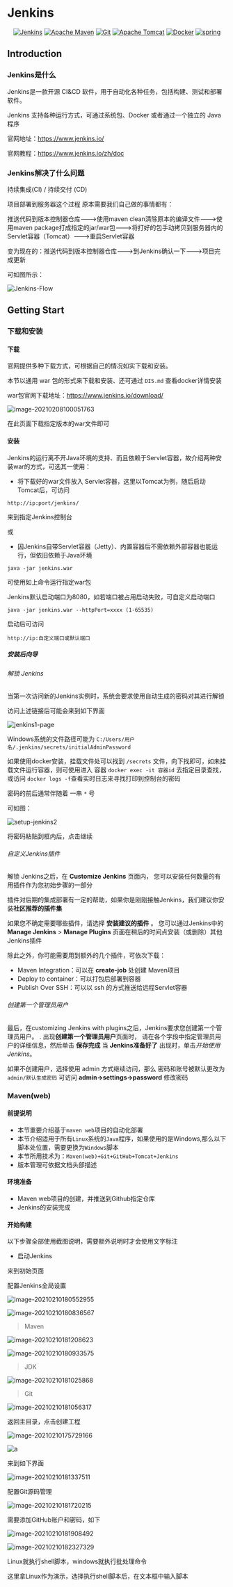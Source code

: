 # Jenkins

<p align = "center">
    <a href="https://www.jenkins.io/" target="_Blank"><img src="https://img.shields.io/badge/Jenkins-v2.263.3 LTS-orange?logo=Jenkins" alt="Jenkins"/></a>
    <a href="https://maven.apache.org/" target="_Blank"><img src="https://img.shields.io/badge/Maven-v3.3.6-yellow?logo=Apache Maven" alt="Apache Maven"/></a>
    <a href="https://git-scm.com/" target="_Blank"><img src="https://img.shields.io/badge/Git-v2.29.0-pink?logo=Git" alt="Git"/></a>
    <a href="https://tomcat.apache.org/" target="_Blank"><img src="https://img.shields.io/badge/Tomcat-v9.0.39-purple?logo=Apache Tomcat" alt="Apache Tomcat"/></a>
    <a href="https://www.docker.com/" target="_Blank"><img src="https://img.shields.io/badge/Docker-v1.13.1-green?logo=Docker" alt="Docker"/></a>
    <a href="https://www.spring.io/" target="_Blank"><img src="https://img.shields.io/badge/Springboot-v2.3.4-blue?logo=spring" alt="spring"/></a>
</p>


## Introduction

### Jenkins是什么

Jenkins是一款开源 CI&CD 软件，用于自动化各种任务，包括构建、测试和部署软件。

Jenkins 支持各种运行方式，可通过系统包、Docker 或者通过一个独立的 Java 程序

官网地址：https://www.jenkins.io/

官网教程：https://www.jenkins.io/zh/doc

### Jenkins解决了什么问题

持续集成(CI) / 持续交付 (CD) 

项目部署到服务器这个过程 原本需要我们自己做的事情都有：

推送代码到版本控制器仓库--->使用maven clean清除原本的编译文件--->使用maven package打成指定的jar/war包--->将打好的包手动拷贝到服务器内的Servlet容器（Tomcat）--->重启Servlet容器

变为现在的：推送代码到版本控制器仓库--->到Jenkins确认一下--->项目完成更新

可如图所示：

![Jenkins-Flow](https://typora-i-1302727418.cos.ap-shanghai.myqcloud.com/typora/202102/08/094003-710577.png)

## Getting Start

### 下载和安装

#### 下载

官网提供多种下载方式，可根据自己的情况如实下载和安装。

本节以通用 war 包的形式来下载和安装、还可通过 `DIS.md` 查看docker详情安装

war包官网下载地址：https://www.jenkins.io/download/

![image-20210208100051763](https://typora-i-1302727418.cos.ap-shanghai.myqcloud.com/typora/202102/08/100055-164144.png)

在此页面下载指定版本的war文件即可

#### 安装

Jenkins的运行离不开Java环境的支持、而且依赖于Servlet容器，故介绍两种安装war的方式，可选其一使用：

- 将下载好的war文件放入 Servlet容器，这里以Tomcat为例，随后启动Tomcat后，可访问

```http
http://ip:port/jenkins/
```

来到指定Jenkins控制台

或

- 因Jenkins自带Servlet容器（Jetty）、内置容器后不需依赖外部容器也能运行，但依旧依赖于Java环境

```shell
java -jar jenkins.war
```

可使用如上命令运行指定war包

Jenkins默认启动端口为8080，如若端口被占用启动失败，可自定义启动端口

```shell
java -jar jenkins.war --httpPort=xxxx (1-65535)
```

启动后可访问

```http
http://ip:自定义端口或默认端口
```

##### 安装后向导

###### 解锁 Jenkins

当第一次访问新的Jenkins实例时，系统会要求使用自动生成的密码对其进行解锁

访问上述链接后可能会来到如下界面

![jenkins1-page](https://typora-i-1302727418.cos.ap-shanghai.myqcloud.com/typora/202102/08/102317-970195.jpeg)

Windows系统的文件路径可能为 `C:/Users/用户名/.jenkins/secrets/initialAdminPassword`

如果使用docker安装，挂载文件处可以找到 `/secrets` 文件，向下找即可，如未挂载文件运行容器，则可使用进入 容器 `docker exec -it 容器id` 去指定目录查找，或访问 `docker logs -f`查看实时日志来寻找打印到控制台的密码

密码的前后通常伴随着 一串 `*` 号

可如图：

![setup-jenkins2](https://typora-i-1302727418.cos.ap-shanghai.myqcloud.com/typora/202102/08/102327-994007.png)

将密码粘贴到框内后，点击继续

###### 自定义Jenkins插件

解锁 Jenkins之后，在 **Customize Jenkins** 页面内， 您可以安装任何数量的有用插件作为您初始步骤的一部分

插件对后期的集成部署有一定的帮助，如果你是刚刚接触Jenkins，我们建议你安装**社区推荐的插件集**

如果您不确定需要哪些插件，请选择 **安装建议的插件** 。 您可以通过Jenkins中的**Manage Jenkins** > **Manage Plugins** 页面在稍后的时间点安装（或删除）其他Jenkins插件

除此之外，你可能需要用到额外的几个插件，可依次下载：

- Maven Integration：可以在 **create-job** 处创建 Maven项目
- Deploy to container：可以打包后部署到容器
- Publish Over SSH：可以以 ssh 的方式推送给远程Servlet容器

###### 创建第一个管理员用户

最后，在customizing Jenkins with plugins之后，Jenkins要求您创建第一个管理员用户。 . 出现**创建第一个管理员用户**页面时， 请在各个字段中指定管理员用户的详细信息，然后单击 **保存完成** 当 **Jenkins准备好了** 出现时，单击*开始使用 Jenkins*。

如果不创建用户，选择使用 admin 方式继续访问，那么 密码和账号被默认更改为 `admin/默认生成密码` 可访问 **admin->settings->password** 修改密码

### Maven(web)

#### 前提说明

- 本节重要介绍基于`maven web`项目的自动化部署
- 本节介绍适用于所有`Linux`系统的`Java`程序，如果使用的是Windows,那么以下脚本处位置，需要更换为`Windows`脚本
- 本节所用技术为：`Maven(web)+Git+GitHub+Tomcat+Jenkins`
- 版本管理可依据文档头部描述

#### 环境准备

- Maven web项目的创建，并推送到Github指定仓库
- Jenkins的安装完成

#### 开始构建

以下步骤全部使用截图说明，需要额外说明时才会使用文字标注

- 启动Jenkins

来到初始页面

配置Jenkins全局设置

![image-20210210180552955](https://typora-i-1302727418.cos.ap-shanghai.myqcloud.com/typora/202102/10/180602-558343.png)

![image-20210210180836567](C:\Users\chengjuan\AppData\Roaming\Typora\typora-user-images\image-20210210180836567.png)

> Maven

![image-20210210181208623](https://typora-i-1302727418.cos.ap-shanghai.myqcloud.com/typora/202102/10/181209-336763.png)

![image-20210210180933575](https://typora-i-1302727418.cos.ap-shanghai.myqcloud.com/typora/202102/10/180934-809089.png)

> JDK

![image-20210210181025868](https://typora-i-1302727418.cos.ap-shanghai.myqcloud.com/typora/202102/10/181027-959909.png)

> Git

![image-20210210181056317](https://typora-i-1302727418.cos.ap-shanghai.myqcloud.com/typora/202102/10/181056-536674.png)

返回主目录，点击创建工程

![image-20210210175729166](https://typora-i-1302727418.cos.ap-shanghai.myqcloud.com/typora/202102/10/175730-787820.png)

![a](https://typora-i-1302727418.cos.ap-shanghai.myqcloud.com/typora/202102/10/180308-694829.png)

来到如下界面

![image-20210210181337511](C:\Users\chengjuan\AppData\Roaming\Typora\typora-user-images\image-20210210181337511.png)

配置Git源码管理

![image-20210210181720215](https://typora-i-1302727418.cos.ap-shanghai.myqcloud.com/typora/202102/10/181720-408644.png)

需要添加GitHub账户和密码，如下

![image-20210210181908492](https://typora-i-1302727418.cos.ap-shanghai.myqcloud.com/typora/202102/10/181908-638352.png)

![image-20210210182327329](https://typora-i-1302727418.cos.ap-shanghai.myqcloud.com/typora/202102/10/182328-458505.png)

Linux就执行shell脚本，windows就执行批处理命令

这里拿Linux作为演示，选择执行shell脚本后，在文本框中输入脚本

